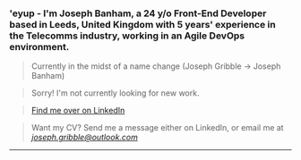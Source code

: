 ### 'eyup - I'm Joseph Banham, a 24 y/o Front-End Developer based in Leeds, United Kingdom with 5 years' experience in the Telecomms industry, working in an Agile DevOps environment.

> Currently in the midst of a name change (Joseph Gribble -> Joseph Banham)

> Sorry! I'm not currently looking for new work. 

> [Find me over on LinkedIn](https://www.linkedin.com/in/joseph-joe-gribble-606b40106/)

> Want my CV? Send me a message either on LinkedIn, or email me at *joseph.gribble@outlook.com*

---
